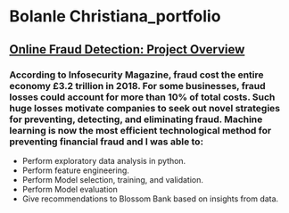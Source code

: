 # Bolanle Christiana_portfolio
 
 
 ## [Online Fraud Detection: Project Overview](https://github.com/ChristianaBolanle/Bolanle-Christiana_portfolio)
 ### According to Infosecurity Magazine, fraud cost the entire economy £3.2 trillion in 2018. For some businesses, fraud losses could account for more than 10% of total costs. Such huge losses motivate companies to seek out novel strategies for preventing, detecting, and eliminating fraud. Machine learning is now the most efficient technological method for preventing financial fraud and I was able to:
 - Perform exploratory data analysis in python.
- Perform feature engineering.
- Perform Model selection, training, and validation.
- Perform Model evaluation
- Give recommendations to Blossom Bank based on insights from data. 
